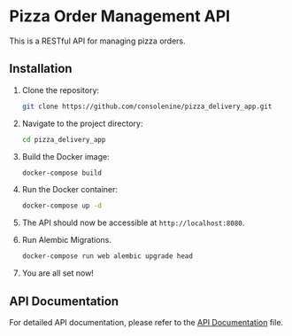 # Pizza Order Management API

This is a RESTful API for managing pizza orders.

## Installation

1. Clone the repository:

    ```bash
    git clone https://github.com/consolenine/pizza_delivery_app.git
    ```

2. Navigate to the project directory:

    ```bash
    cd pizza_delivery_app
    ```

3. Build the Docker image:

    ```bash
    docker-compose build
    ```

4. Run the Docker container:

    ```bash
    docker-compose up -d
    ```

5. The API should now be accessible at `http://localhost:8080`.

6. Run Alembic Migrations.
    ```bash
    docker-compose run web alembic upgrade head
    ```
7. You are all set now!

## API Documentation

For detailed API documentation, please refer to the [API Documentation](http://localhost:8080/docs) file.
